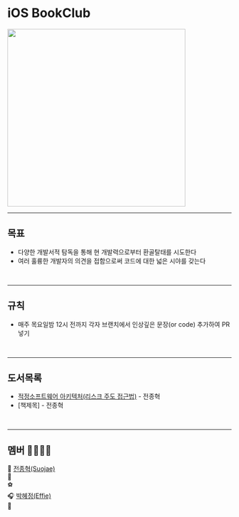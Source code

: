 # iOS BookClub


<img src="Storage/assets/BooksImage.jpeg" width="400" height="auto">

<br/>

---


## 목표
- 다양한 개발서적 탐독을 통해 현 개발력으로부터 환골탈태를 시도한다
- 여러 훌륭한 개발자의 의견을 접함으로써 코드에 대한 넓은 시야를 갖는다

<br/>

---

## 규칙 
- 매주 목요일밤 12시 전까지 각자 브랜치에서 인상깊은 문장(or code) 추가하여 PR넣기

<br/>

---

## 도서목록 

- [적정소프트웨어 아키텍처(리스크 주도 접근법)](https://github.com/iOS-BookClub/BookClub/blob/suojae/Storage/JustEnoughArchitecture/JustEnoughArchitecture.md) - 전종혁 <br/>
- [책제목] - 전종혁


<br/>

---

## 멤버 👨‍💻👩‍💻
🌿 [전종혁(Suojae)](https://github.com/suojae3) <br>
🐯 [](https://github.com/)  <br>
⚽ [](https://github.com/) <br>
🎧 [박혜정(Effie)](https://github.com/hyeffie) <br>
💪 [](https://github.com/) <br>
